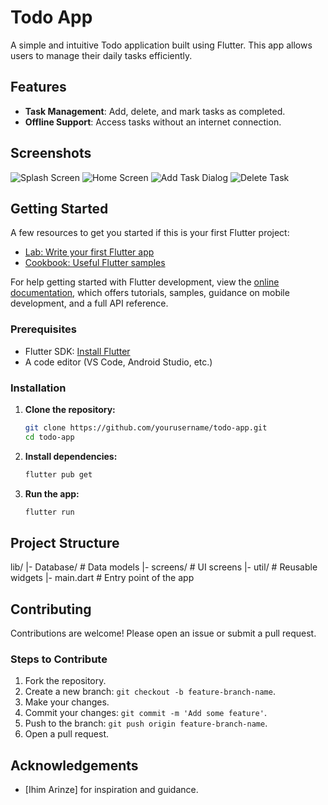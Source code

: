 # Todo App

A simple and intuitive Todo application built using Flutter.
This app allows users to manage their daily tasks efficiently.

## Features

- **Task Management**: Add, delete, and mark tasks as completed.
- **Offline Support**: Access tasks without an internet connection.

## Screenshots

![Splash Screen](assets/screenshots/splash_screen.jpg)
![Home Screen](home.jpg)
![Add Task Dialog](assets/screenshots/add_task_dialog.jpg)
![Delete Task](assets/screenshots/delete_task.jpg)


## Getting Started

A few resources to get you started if this is your first Flutter project:

- [Lab: Write your first Flutter app](https://docs.flutter.dev/get-started/codelab)
- [Cookbook: Useful Flutter samples](https://docs.flutter.dev/cookbook)

For help getting started with Flutter development, view the
[online documentation](https://docs.flutter.dev/), which offers tutorials,
samples, guidance on mobile development, and a full API reference.

### Prerequisites

- Flutter SDK: [Install Flutter](https://flutter.dev/docs/get-started/install)
- A code editor (VS Code, Android Studio, etc.)

### Installation

1. **Clone the repository:**
    ```bash
    git clone https://github.com/yourusername/todo-app.git
    cd todo-app
    ```

2. **Install dependencies:**
    ```bash
    flutter pub get
    ```

3. **Run the app:**
    ```bash
    flutter run
    ```

## Project Structure

lib/
|- Database/ # Data models
|- screens/ # UI screens
|- util/ # Reusable widgets
|- main.dart # Entry point of the app


## Contributing

Contributions are welcome! Please open an issue or submit a pull request.

### Steps to Contribute

1. Fork the repository.
2. Create a new branch: `git checkout -b feature-branch-name`.
3. Make your changes.
4. Commit your changes: `git commit -m 'Add some feature'`.
5. Push to the branch: `git push origin feature-branch-name`.
6. Open a pull request.


## Acknowledgements
- [Ihim Arinze] for inspiration and guidance.
